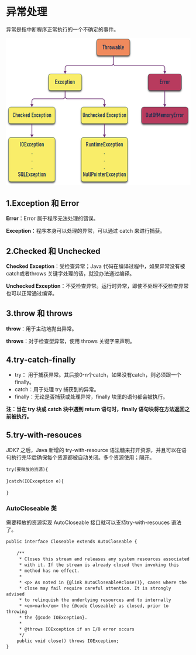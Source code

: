 # 异常处理
异常是指中断程序正常执行的一个不确定的事件。

![](./img/异常.png)

## 1.Exception 和 Error
**Error**：Error 属于程序无法处理的错误。

**Exception**：程序本身可以处理的异常，可以通过 catch 来进行捕获。

## 2.Checked 和 Unchecked
**Checked Exception**：受检查异常；Java 代码在编译过程中，如果异常没有被 catch或者throws 关键字处理的话，就没办法通过编译。

**Unchecked Exception**：不受检查异常。运行时异常，即使不处理不受检查异常也可以正常通过编译。

## 3.throw 和 throws

**throw**：用于主动地抛出异常。

**throws**：对于检查型异常，使用 throws 关键字来声明。

## 4.try-catch-finally
* try： 用于捕获异常。其后接0-n个catch，如果没有catch，则必须跟一个 finally。
* catch：用于处理 try 捕获到的异常。
* finally：无论是否捕获或处理异常，finally 块里的语句都会被执行。

**注：当在 try 块或 catch 块中遇到 return 语句时，finally 语句块将在方法返回之前被执行。**

## 5.try-with-resouces 
JDK7 之后，Java 新增的 try-with-resource 语法糖来打开资源，并且可以在语句执行完毕后确保每个资源都被自动关闭。多个资源使用；隔开。

    try(要释放的资源){

    }catch(IOException e){

    }
### AutoCloseable 类
需要释放的资源实现 AutoCloseable 接口就可以支持try-with-resouces 语法了。

    public interface Closeable extends AutoCloseable {
    
        /**
         * Closes this stream and releases any system resources associated
         * with it. If the stream is already closed then invoking this
         * method has no effect.
         *
         * <p> As noted in {@link AutoCloseable#close()}, cases where the
         * close may fail require careful attention. It is strongly advised
         * to relinquish the underlying resources and to internally
         * <em>mark</em> the {@code Closeable} as closed, prior to throwing
         * the {@code IOException}.
         *
         * @throws IOException if an I/O error occurs
         */
        public void close() throws IOException;
    }
